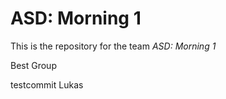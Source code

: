 # ASD: Morning 1
 
This is the repository for the team *ASD: Morning 1*

Best Group

testcommit Lukas

